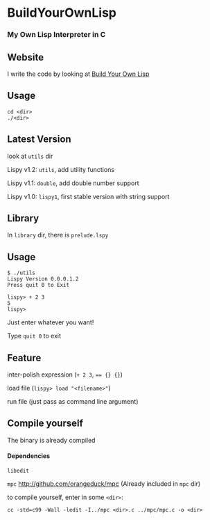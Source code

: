# BuildYourOwnLisp
### My Own Lisp Interpreter in C

## Website
I write the code by looking at [Build Your Own Lisp](http://buildyourownlisp.com)

## Usage
    cd <dir>
    ./<dir>

## Latest Version
look at `utils` dir

Lispy v1.2: `utils`, add utility functions

Lispy v1.1: `double`, add double number support

Lispy v1.0: `lispy1`, first stable version with string support

## Library
In `library` dir, there is `prelude.lspy`

## Usage
    $ ./utils
    Lispy Version 0.0.0.1.2
    Press quit 0 to Exit
    
    lispy> + 2 3
    5
    lispy> 

Just enter whatever you want!

Type `quit 0` to exit

## Feature

inter-polish expression (`+ 2 3`, `== {} {}`)

load file (`lispy> load "<filename>"`)

run file (just pass as command line argument)

## Compile yourself
The binary is already compiled

#### Dependencies
`libedit`

`mpc` http://github.com/orangeduck/mpc
(Already included in `mpc` dir)

to compile yourself, enter in some `<dir>`:

    cc -std=c99 -Wall -ledit -I../mpc <dir>.c ../mpc/mpc.c -o <dir>
